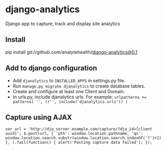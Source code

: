 django-analytics
================

Django app to capture, track and display site analytics

Install
-------
pip install git://github.com/analytehealth/django-analytics@0.1

Add to django configuration
---------------------------
* Add `djanalytics` to `INSTALLED_APPS` in settings.py file.
* Run `manage.py migrate djanalytics` to create database tables.
* Create and configure at least one Client and Domain.
* In urls.py, include djanalytics urls. For example:
`
urlpatterns += patterns(
    '',
    (r'', include('djanalytics.urls'))
)
`

Capture using AJAX
------------------
`
var url = 'http://dja_server.example.com/capture/?dja_id=[client uuid]';
$.post(url,
       {
           'pth': window.location.pathname,
           'qs': window.location.search.substr(window.location.search.indexOf('?')+1)
       },
).fail(function() {
    alert('Posting capture data failed');
});
`